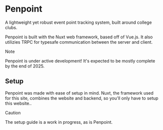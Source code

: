 # Penpoint
A lightweight yet robust event point tracking system, built around college clubs.

Penpoint is built with the Nuxt web framework, based off of Vue.js. It also utilizies TRPC for typesafe communication between the server and client.

> [!NOTE]
> Penpoint is under active development! It's expected to be mostly complete by the end of 2025.

## Setup
Penpoint was made with ease of setup in mind. Nuxt, the framework used for this site, combines the website and backend, so you'll only have to setup this website..

> [!CAUTION]
> The setup guide is a work in progress, as is Penpoint.